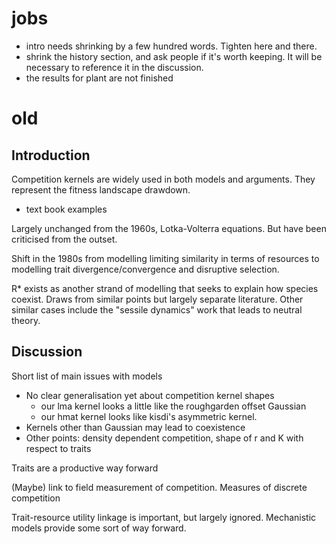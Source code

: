 # jobs

* intro needs shrinking by a few hundred words.  Tighten here and there.
* shrink the history section, and ask people if it's worth keeping.  It will be necessary to reference it in the discussion.
* the results for plant are not finished

# old


## Introduction

Competition kernels are widely used in both models and arguments.  They represent the fitness landscape drawdown.
  - text book examples

Largely unchanged from the 1960s, Lotka-Volterra equations.  But have been criticised from the outset.

Shift in the 1980s from modelling limiting similarity in terms of resources to modelling trait divergence/convergence and disruptive selection.

R* exists as another strand of modelling that seeks to explain how species coexist.  Draws from similar points but largely separate literature.  Other similar cases include the "sessile dynamics" work that leads to neutral theory.

## Discussion

Short list of main issues with models
  - No clear generalisation yet about competition kernel shapes
    - our lma kernel looks a little like the roughgarden offset Gaussian
    - our hmat kernel looks like kisdi's asymmetric kernel.
  - Kernels other than Gaussian may lead to coexistence
  - Other points: density dependent competition, shape of r and K with respect to traits

Traits are a productive way forward

(Maybe) link to field measurement of competition.  Measures of discrete competition 

Trait-resource utility linkage is important, but largely ignored.  Mechanistic models provide some sort of way forward.
